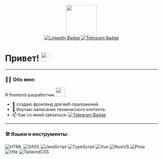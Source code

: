 <div id="header" align="center">
  <img src="https://media.giphy.com/media/M9gbBd9nbDrOTu1Mqx/giphy.gif" width="100"/>
</div>

<div id="badges" align="center">
  <a href="https://www.linkedin.com/in/anastasia-pontriagina">
    <img src="https://img.shields.io/badge/LinkedIn-blue?style=for-the-badge&logo=linkedin&logoColor=white" alt="LinkedIn Badge"/>
  </a>
  <a href="https://t.me/tom_lunacharskiy">
    <img src="https://img.shields.io/badge/Telegram-blue?style=for-the-badge&logo=telegram&logoColor=white" alt="Telegram Badge"/>
  </a>
</div>

<img src="https://komarev.com/ghpvc/?username=your-github-username&style=flat-square&color=blue" alt=""/>

<h1>
  Привет!
  <img src="https://media.giphy.com/media/hvRJCLFzcasrR4ia7z/giphy.gif" width="30px"/>
</h1>

---

### :woman_technologist: Обо мне:
Я frontend-разработчик <img src="https://media.giphy.com/media/WUlplcMpOCEmTGBtBW/giphy.gif" width="30">.

- :telescope: создаю фронтенд для веб-приложений.
- :seedling: Изучаю написание технического контента.
- :mailbox: Как со мной связаться: [![Telegram Badge](https://img.shields.io/badge/-tom_lunacharskiy-blue?style=flat&logo=Telegram&logoColor=white)](https://t.me/tom_lunacharskiy)

---

### :hammer_and_wrench: Языки и инструменты:

![HTML](https://img.shields.io/badge/HTML-E34F26?style=for-the-badge&logo=html5&logoColor=white)
![SASS](https://img.shields.io/badge/SASS-CC6699?style=for-the-badge&logo=sass&logoColor=white)
![JavaScript](https://img.shields.io/badge/JavaScript-F7DF1E?style=for-the-badge&logo=javascript&logoColor=black)
![TypeScript](https://img.shields.io/badge/TypeScript-316192?style=for-the-badge&logo=typescript&logoColor=white)
![Vue](https://img.shields.io/badge/Vue-4FC08D?style=for-the-badge&logo=vue.js&logoColor=white)
![NuxtJS](https://img.shields.io/badge/NuxtJS-00DC82?style=for-the-badge&logo=nuxtdotjs&logoColor=white)
![Pinia](https://img.shields.io/badge/Pinia-2F4F4F?style=for-the-badge&logo=pinia&logoColor=yellow)
![Vite](https://img.shields.io/badge/Vite-646CFF?style=for-the-badge&logo=vite&logoColor=white)
![TailwindCSS](https://img.shields.io/badge/TailwindCSS-06B6D4?style=for-the-badge&logo=tailwindcss&logoColor=white)
